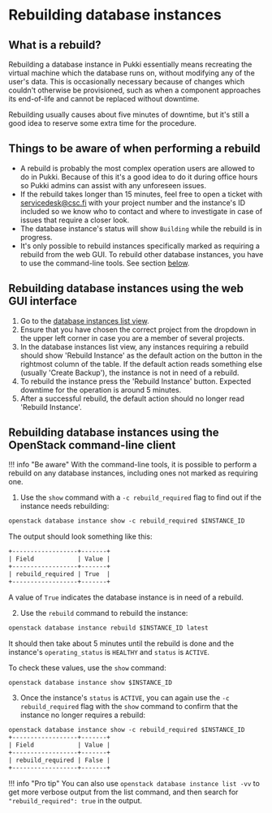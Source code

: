 # Rebuilding database instances

## What is a rebuild?
Rebuilding a database instance in Pukki essentially means recreating the virtual machine which
the database runs on, without modifying any of the user's data. This is occasionally necessary
because of changes which couldn't otherwise be provisioned, such as when a component approaches
its end-of-life and cannot be replaced without downtime.

Rebuilding usually causes about five minutes of downtime, but it's still a good idea to reserve
some extra time for the procedure.

## Things to be aware of when performing a rebuild
* A rebuild is probably the most complex operation users are allowed to do in Pukki. Because of
  this it's a good idea to do it during office hours so Pukki admins can assist with any
  unforeseen issues.
* If the rebuild takes longer than 15 minutes, feel free to open a ticket with
  [servicedesk@csc.fi](mailto:servicedesk@csc.fi) with your project number and the instance's ID
  included so we know who to contact and where to investigate in case of issues that require
  a closer look.
* The database instance's status will show `Building` while the rebuild is in progress.
* It's only possible to rebuild instances specifically marked as requiring a rebuild from
  the web GUI. To rebuild other database instances, you have to use the command-line tools. See
  section [below](#rebuilding-database-instances-using-the-openstack-command-line-client).


## Rebuilding database instances using the web GUI interface

1. Go to the [database instances list view](https://pukki.dbaas.csc.fi/project/).
2. Ensure that you have chosen the correct project from the dropdown in the upper left corner in
case you are a member of several projects.
3. In the database instances list view, any instances requiring a rebuild should show
'Rebuild Instance' as the default action on the button in the rightmost column of the table.
If the default action reads something else (usually 'Create Backup'), the instance is not in need
of a rebuild.
4. To rebuild the instance press the 'Rebuild Instance' button. Expected downtime for the
operation is around 5 minutes.
5. After a successful rebuild, the default action should no longer read 'Rebuild Instance'.


## Rebuilding database instances using the OpenStack command-line client
!!! info "Be aware"
    With the command-line tools, it is possible to perform a rebuild on any database instances,
    including ones not marked as requiring one.


1. Use the `show` command with a `-c rebuild_required` flag to find out if the instance needs
rebuilding:

```txt
openstack database instance show -c rebuild_required $INSTANCE_ID
```

The output should look something like this:

```txt
+------------------+-------+
| Field            | Value |
+------------------+-------+
| rebuild_required | True  |
+------------------+-------+
```

A value of `True` indicates the database instance is in need of a rebuild.

2. Use the `rebuild` command to rebuild the instance:

```txt
openstack database instance rebuild $INSTANCE_ID latest
```

It should then take about 5 minutes until the rebuild is done and the instance's
`operating_status` is `HEALTHY` and `status` is `ACTIVE`.

To check these values, use the `show` command:

```txt
openstack database instance show $INSTANCE_ID
```

3. Once the instance's `status` is `ACTIVE`, you can again use the `-c rebuild_required` flag
with the `show` command to confirm that the instance no longer requires a rebuild:

```txt
openstack database instance show -c rebuild_required $INSTANCE_ID
+------------------+-------+
| Field            | Value |
+------------------+-------+
| rebuild_required | False |
+------------------+-------+
```

!!! info "Pro tip"
    You can also use `openstack database instance list -vv` to get more verbose output from the
    list command, and then search for `"rebuild_required": true` in the output.
